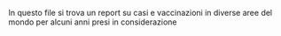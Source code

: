 In questo file si trova un report su casi e vaccinazioni in diverse aree del mondo per alcuni anni presi in considerazione 
